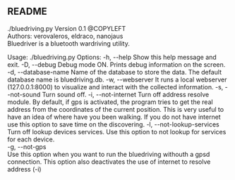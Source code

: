 README
------

./bluedriving.py Version 0.1 @COPYLEFT                    
Authors: verovaleros, eldraco, nanojaus                               
Bluedriver is a bluetooth wardriving utility.                        


Usage: ./bluedriving.py <options>
Options:
 -h, --help
  Show this help message and exit.
 -D, --debug
  Debug mode ON. Prints debug information on the screen.
 -d, --database-name
  Name of the database to store the data. The default database name is bluedriving.db.
 -w, --webserver
  It runs a local webserver (127.0.0.1:8000) to visualize and interact with the collected information. 
 -s, --not-sound
  Turn sound off.
 -i, --not-internet
  Turn off address resolve module. 
  By default, if gps is activated, the program tries to get the real address from the coordinates of the current position.  This is very useful to have an idea of where have you been walking. 
  If you do not have internet use this option to save time on the discovering.
 -l, --not-lookup-services   
  Turn off lookup devices services. Use this option to not lookup for services for each device.                                        
 -g, --not-gps  
  Use this option when you want to run the bluedriving withouth a gpsd connection. This option also deactivates the use of internet to resolve address (-i)